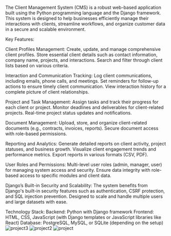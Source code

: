 The Client Management System (CMS) is a robust web-based application built using the Python programming language and the Django framework. This system is designed to help businesses efficiently manage their interactions with clients, streamline workflows, and organize customer data in a secure and scalable environment.

Key Features:

Client Profiles Management:
Create, update, and manage comprehensive client profiles.
Store essential client details such as contact information, company name, projects, and interactions.
Search and filter through client lists based on various criteria.


Interaction and Communication Tracking:
Log client communications, including emails, phone calls, and meetings.
Set reminders for follow-up actions to ensure timely client communication.
View interaction history for a complete picture of client relationships.


Project and Task Management:
Assign tasks and track their progress for each client or project.
Monitor deadlines and deliverables for client-related projects.
Real-time project status updates and notifications.


Document Management:
Upload, store, and organize client-related documents (e.g., contracts, invoices, reports).
Secure document access with role-based permissions.


Reporting and Analytics:
Generate detailed reports on client activity, project statuses, and business growth.
Visualize client engagement trends and performance metrics.
Export reports in various formats (CSV, PDF).


User Roles and Permissions:
Multi-level user roles (admin, manager, user) for managing system access and security.
Ensure data integrity with role-based access to specific modules and client data.


Django’s Built-in Security and Scalability:
The system benefits from Django's built-in security features such as authentication, CSRF protection, and SQL injection prevention.
Designed to scale and handle multiple users and large datasets with ease.

Technology Stack:
Backend: Python with Django framework
Frontend: HTML, CSS, JavaScript (with Django templates or JavaScript libraries like React)
Database: PostgreSQL, MySQL, or SQLite (depending on the setup)
![project3](https://github.com/user-attachments/assets/b8d7de1e-1897-498b-9228-7dcac8ecbe3f)
![project2](https://github.com/user-attachments/assets/b31988ca-5b2a-4ea2-9524-84b2cbcfec49)
![project](https://github.com/user-attachments/assets/0c076ebc-dd47-4dde-ab68-bfede848dccd)
